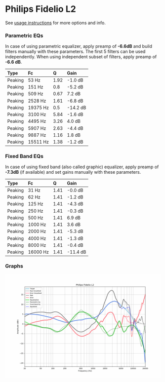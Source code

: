 # Philips Fidelio L2
See [usage instructions](https://github.com/jaakkopasanen/AutoEq#usage) for more options and info.

### Parametric EQs
In case of using parametric equalizer, apply preamp of **-6.6dB** and build filters manually
with these parameters. The first 5 filters can be used independently.
When using independent subset of filters, apply preamp of **-6.6 dB**.

| Type    | Fc       |    Q | Gain     |
|:--------|:---------|:-----|:---------|
| Peaking | 53 Hz    | 1.92 | -1.0 dB  |
| Peaking | 151 Hz   | 0.8  | -5.2 dB  |
| Peaking | 509 Hz   | 0.67 | 7.2 dB   |
| Peaking | 2528 Hz  | 1.61 | -6.8 dB  |
| Peaking | 19375 Hz | 0.5  | -14.2 dB |
| Peaking | 3100 Hz  | 5.84 | -1.6 dB  |
| Peaking | 4495 Hz  | 3.26 | 4.0 dB   |
| Peaking | 5907 Hz  | 2.63 | -4.4 dB  |
| Peaking | 9887 Hz  | 1.16 | 1.8 dB   |
| Peaking | 15511 Hz | 1.38 | -1.2 dB  |

### Fixed Band EQs
In case of using fixed band (also called graphic) equalizer, apply preamp of **-7.3dB**
(if available) and set gains manually with these parameters.

| Type    | Fc       |    Q | Gain     |
|:--------|:---------|:-----|:---------|
| Peaking | 31 Hz    | 1.41 | -0.0 dB  |
| Peaking | 62 Hz    | 1.41 | -1.2 dB  |
| Peaking | 125 Hz   | 1.41 | -4.3 dB  |
| Peaking | 250 Hz   | 1.41 | -0.3 dB  |
| Peaking | 500 Hz   | 1.41 | 6.9 dB   |
| Peaking | 1000 Hz  | 1.41 | 3.6 dB   |
| Peaking | 2000 Hz  | 1.41 | -5.3 dB  |
| Peaking | 4000 Hz  | 1.41 | -1.3 dB  |
| Peaking | 8000 Hz  | 1.41 | -0.4 dB  |
| Peaking | 16000 Hz | 1.41 | -11.4 dB |

### Graphs
![](./Philips%20Fidelio%20L2.png)